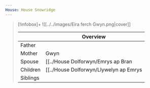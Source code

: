 ```yaml
---
House: House Snowridge
---
```

> [!infobox]+
> ![[../../images/Eira ferch Gwyn.png|cover]]
> 
> || Overview  |
> | ---  | ---    |
> | Father   |   |
> | Mother  |  Gwyn |
> | Spouse  | [[../House Dolforwyn/Emrys ap Bran|Emrys ap Bran]]  |
> | Children | [[../House Dolforwyn/Llywelyn ap Emrys|Llywelyn ap Emrys]], [[../House Dolforwyn/Gwenhwyfar ferch Eira|Gwenhwyfar ferch Eira]]  |
> | Siblings  |   |
> 

